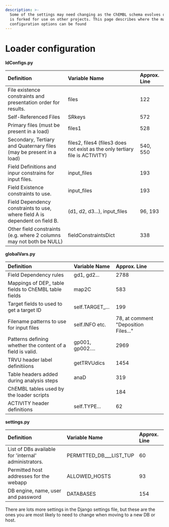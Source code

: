 ```yaml
---
description: >-
  Some of the settings may need changing as the ChEMBL schema evolves or as it
  is forked for use on other projects. This page describes where the main
  configuration options can be found
---
```


# Loader configuration

**ldConfigs.py**

| Definition | Variable Name | Approx. Line |
| :--- | :--- | :--- |
| File existence constraints and presentation order for results. | files | 122 |
| Self-Referenced Files | SRkeys | 572 |
| Primary files \(must be present in a load\) | files1 | 528 |
| Secondary, Tertiary and Quaternary files \(may be present in a load\) | files2, files4 \(files3 does not exist as the only tertiary file is ACTIVITY\) | 540, 550 |
| Field Definitions and inpur constrains for input files.  | input\_files | 193 |
| Field Existence constraints to use. | input\_files | 193 |
| Field Dependency constraints to use, where field A is dependent on field B. | \(d1, d2, d3...\), input\_files | 96, 193 |
| Other field constraints \(e.g. where 2 columns may not both be NULL\) | fieldConstraintsDict | 338 |

**globalVars.py**

| Definition | Variable Name | Approx. Line |
| :--- | :--- | :--- |
| Field Dependency rules | gd1, gd2... | 2788 |
| Mappings of DEP\_ table fields to ChEMBL table fields | map2C | 583 |
| Target fields to used to get a target ID | self.TARGET\_... | 199 |
| Filename patterns to use for input files | self.INFO etc. | 78, at comment "Deposition Files..." |
| Patterns defining whether the content of a field is valid. | gp001, gp002.... | 2969 |
| TRVU header label definitiions | getTRVUdics | 1454 |
| Table headers added during analysis steps | anaD | 319 |
| ChEMBL tables used by the  loader scripts |  | 184 |
| ACTIVITY header definitions | self.TYPE... | 62 |

**settings.py**

| Definition | Variable Name | Approx. Line |
| :--- | :--- | :--- |
| List of DBs available for 'internal' administrators. | PERMITTED\_DB_\__LIST\_TUP | 60 |
| Permitted host addresses for the webapp | ALLOWED\_HOSTS | 93 |
| DB engine, name, user and password | DATABASES | 154 |

There are lots more settings in the Django settings file, but these are the ones you are most likely to need to change when moving to a new DB or host.

